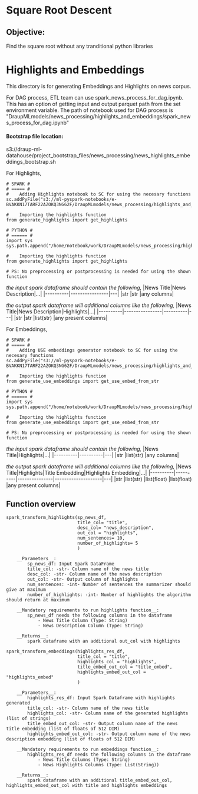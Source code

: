 # Square Root Descent

## Objective:
Find the square root without any tranditional python libraries


# Highlights and Embeddings
This directory is for generating Embeddings and Highlights on news corpus.

For DAG process, ETL team can use spark_news_process_for_dag.ipynb. This has an option of getting input and output parquet path from the set environment variable.
The path of notebook used for DAG process is 
"DraupMLmodels/news_processing/highlights_and_embeddings/spark_news_process_for_dag.ipynb"

#### Bootstrap file location: 
s3://draup-ml-datahouse/project_bootstrap_files/news_processing/news_highlights_embeddings_bootstrap.sh

For Highlights,
```
# SPARK #
# ===== #
#    Adding Highlights notebook to SC for using the necesary functions
sc.addPyFile("s3://ml-pyspark-notebooks/e-BVAKKN17TARF22AZOKQ3NG62F/DraupMLmodels/news_processing/highlights_and_embeddings/news_highlights/generate_highlights.py")

#    Importing the highlights function
from generate_highlights import get_highlights

# PYTHON #
# ====== #
import sys
sys.path.append("/home/notebook/work/DraupMLmodels/news_processing/highlights_and_embeddings/news_highlights/")

#    Importing the highlights function
from generate_highlights import get_highlights

# PS: No preprocessing or postprocessing is needed for using the shown function
```
*the input spark dataframe should contain the following,*
|News Title|News Description|...|
|----------|----------------|---|
|str      |str            |any columns|

*the output spark dataframe will additional columns like the following,*
|News Title|News Description|Highlights|...|
|----------|----------------|----------|---|
|str      |str            |list(str) |any present columns|


For Embeddings, 

```
# SPARK #
# ===== #
#    Adding USE embeddings generator notebook to SC for using the necesary functions
sc.addPyFile("s3://ml-pyspark-notebooks/e-BVAKKN17TARF22AZOKQ3NG62F/DraupMLmodels/news_processing/highlights_and_embeddings/news_embeddings/generate_use_embeddings.py")

#    Importing the highlights function
from generate_use_embeddings import get_use_embed_from_str

# PYTHON #
# ====== #
import sys
sys.path.append("/home/notebook/work/DraupMLmodels/news_processing/highlights_and_embeddings/news_embeddings/")

#    Importing the highlights function
from generate_use_embeddings import get_use_embed_from_str

# PS: No preprocessing or postprocessing is needed for using the shown function
```
*the input spark dataframe should contain the following,*
|News Title|Highlights|...|
|----------|----------|---|
|str      |list(str) |any columns|

*the output spark dataframe will additional columns like the following,*
|News Title|Highlights|Title Embedding|Highlights Embedding|...|
|----------|----------|---------------|--------------------|---|
|str      |list(str) |list(float)   |list(float)        |any present columns|



## Function overview
```
spark_transform_highlights(sp_news_df,
                           title_col= "title",
                           desc_col= "news_description",
                           out_col = "highlights",
                           num_sentences= 10, 
                           number_of_highlights= 5
                           )                  
     
    __Parameters__:
        sp_news_df: Input Spark DataFrame
        title_col: -str- Column name of the news title
        desc_col: -str- Column name of the news description
        out_col: -str- Output column of highlights
        num_sentences: -int- Number of sentences the summarizer should give at maximum
        number_of_highlights: -int- Number of highlights the algorithm should return at maximum

    __Mandatory requirements to run highlights function__:
        sp_news_df needs the following columns in the dataframe
            - News Title Column (Type: String)
            - News Description Column (Type: String)
    
    __Returns__:
        spark dataframe with an additional out_col with highlights
```
```
spark_transform_embeddings(highlights_res_df,
                           title_col = "title", 
                           highlights_col = "highlights",
                           title_embed_out_col = "title_embed",
                           highlights_embed_out_col = "highlights_embed"
                           )

    __Parameters__:
        highlights_res_df: Input Spark Dataframe with highlights generated
        title_col: -str- Column name of the news title
        highlights_col: -str- Column name of the generated highlights (list of strings)
        title_embed_out_col: -str- Output column name of the news title embedding (list of floats of 512 DIM)
        highlights_embed_out_col: -str- Output column name of the news description embedding (list of floats of 512 DIM)

    __Mandatory requirements to run embeddings function__:
        highlights_res_df needs the following columns in the dataframe
            - News Title Columns (Type: String)
            - News Highlights Columns (Type: List(String))
            
    __Returns__:
        spark dataframe with an additional title_embed_out_col, highlights_embed_out_col with title and highlights embeddings
```  
